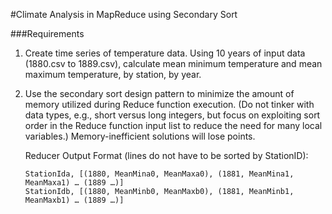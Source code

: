 #Climate Analysis in MapReduce using Secondary Sort

###Requirements
1. Create time series of temperature data. Using 10 years of input data
(1880.csv to 1889.csv), calculate mean minimum temperature and mean maximum
temperature, by station, by year. 

1. Use the secondary sort design pattern to minimize the
amount of memory utilized during Reduce function execution. (Do not tinker with data types,
e.g., short versus long integers, but focus on exploiting sort order in the Reduce function input
list to reduce the need for many local variables.) Memory-inefficient solutions will lose points.

    Reducer Output Format (lines do not have to be sorted by StationID):
    ```
    StationIda, [(1880, MeanMina0, MeanMaxa0), (1881, MeanMina1, MeanMaxa1) … (1889 …)]
    StationIdb, [(1880, MeanMinb0, MeanMaxb0), (1881, MeanMinb1, MeanMaxb1) … (1889 …)]
    ```

